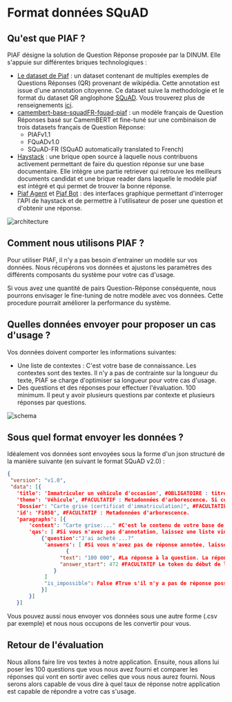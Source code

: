 # Format données SQuAD

## Qu'est que PIAF ? 
PIAF désigne la solution de Question Réponse proposée par la DINUM. Elle s'appuie sur différentes briques technologiques : 

* [Le dataset de Piaf](https://www.data.gouv.fr/fr/datasets/piaf-le-dataset-francophone-de-questions-reponses/) : un dataset contenant de multiples exemples de Questions Réponses (QR) provenant de wikipédia. Cette annotation est issue d'une annotation citoyenne. Ce dataset suive la methodologie et le format du dataset QR anglophone [SQuAD](https://rajpurkar.github.io/SQuAD-explorer/). Vous trouverez plus de renseignements [ici](https://piaf.etalab.studio/).
* [camembert-base-squadFR-fquad-piaf](https://huggingface.co/etalab-ia/camembert-base-squadFR-fquad-piaf) : un modèle français de Question Réponses basé sur CamemBERT et fine-tuné sur une combinaison de trois datasets français de Question Réponse:
    * PIAFv1.1
    * FQuADv1.0
    * SQuAD-FR (SQuAD automatically translated to French)
* [Haystack](https://github.com/deepset-ai/haystack) : une brique open source à laquelle nous contribuons activement permettant de faire du question réponse sur une base documentaire. Elle intègre une partie retriever qui retrouve les meilleurs documents candidat et une brique reader dans laquelle le modèle piaf est intégré et qui permet de trouver la bonne réponse. 
* [Piaf Agent](https://piaf.datascience.etalab.studio/piafagent/) et [Piaf Bot](https://piafbot.chatbot.fabnum.fr/) : des interfaces graphique permettant d'interroger l'API de haystack et de permettre à l'utilisateur de poser une question et d'obtenir une réponse. 

![architecture](../../assets/piaf/archi_piaf.png)

## Comment nous utilisons PIAF ? 
Pour utiliser PIAF, il n'y a pas besoin d'entrainer un modèle sur vos données. Nous récupérons vos données et ajustons les paramètres des différents composants du système pour votre cas d'usage. 

Si vous avez une quantité de pairs Question-Réponse conséquente, nous pourrons envisager le fine-tuning de notre modèle avec vos données. Cette procedure pourrait améliorer la performance du système.

## Quelles données envoyer pour proposer un cas d'usage ? 
Vos données doivent comporter les informations suivantes: 
- Une liste de contextes : C'est votre base de connaissance. Les contextes sont des textes. Il n'y a pas de contrainte sur la longueur du texte, PIAF se charge d'optimiser sa longueur pour votre cas d'usage.  
- Des questions et des réponses pour effectuer l'évaluation. 100 minimum. Il peut y avoir plusieurs questions par contexte et plusieurs réponses par questions.  

![schema](../../assets/piaf/work_with_piaf_onboarding.png)

## Sous quel format envoyer les données ? 
 Idéalement vos données sont envoyées sous la forme d'un json structuré de la manière suivante (en suivant le format SQuAD v2.0) :
 ```json
 {
  "version": "v1.0",
  "data": [{
    'title': 'Immatriculer un véhicule d'occasion', #OBLIGATOIRE : titre de votre chapitre (un chapitre peut contenir plusieurs contextes)
    'theme': 'Véhicule', #FACULTATIF : Metadonnées d'arborescence. Si ces données sont disponibles, elles peuvent améliorer les performances de PIAF en permettant à l'utilisateur de restreindre le champ de sa demande 
    'Dossier': "Carte grise (certificat d'immatriculation)", #FACULTATIF : Metadonnées d'arborescence. #FACULTATIF : Metadonnées d'arborescence.
    'id': 'F1050', #FACULTATIF : Metadonnées d'arborescence.
    'paragraphs': [{
        'context': "Carte grise:..." #C'est le contenu de votre base de connaissance 
        'qas': [ #Si vous n'avez pas d'annotation, laissez une liste vide
            {'question':"J'ai acheté ...?"
             'answers': [ #Si vous n'avez pas de réponse annotée, laissez une liste vide
                    {
                  "text": "100 000", #La réponse à la question. La réponse se trouve dans le context. C'est un ensemble de mots continu 
                  "answer_start": 472 #FACULTATIF Le token du début de la réponse. 
                }
             ]
             "is_impossible": False #True s'il n'y a pas de réponse possible, ou pas de réponse annoté. False dans les autres cas. 
            }]
        }]
    }]
 ```
 
Vous pouvez aussi nous envoyer vos données sous une autre forme (.csv par exemple) et nous nous occupons de les convertir pour vous. 

## Retour de l'évaluation
Nous allons faire lire vos textes à notre application. Ensuite, nous allons lui poser les 100 questions que vous nous avez fourni et comparer les réponses qui vont en sortir avec celles que vous nous aurez fourni. Nous serons alors capable de vous dire à quel taux de réponse notre application est capable de répondre a votre cas s'usage.
